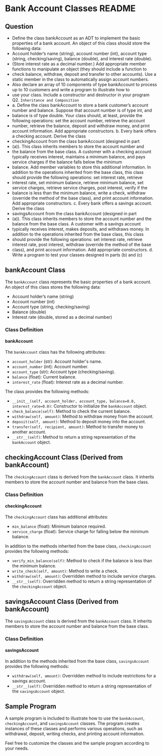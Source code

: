 # Bank Account Classes README

## Question
- Define the class bankAccount as an ADT to implement the basic
properties of a bank account. An object of this class should store the 
following data:
- Account holder’s name (string), account number (int), account type
(string, checking/saving), balance (double), and interest rate (double).
- (Store interest rate as a decimal number.) Add appropriate member
functions to manipulate an object (they should include a function to 
- check balance, withdraw, deposit and transfer to other accounts). Use a 
static member in the class to automatically assign account numbers.
- Also declare an array of 10 components of type bankAccount to 
process up to 10 customers and write a program to illustrate how to 
- use your class. Include a constructor and destructor in your program
Q2.
`Inheritance and Composition`
- a. Define the class bankAccount to store a bank customer’s account
number and balance. Suppose that account number is of type int, and
- balance is of type double. Your class should, at least, provide the
following operations: set the account number, retrieve the account
- number, retrieve the balance, deposit and withdraw money, and print
account information. Add appropriate constructors. b. Every bank offers a checking account. Derive the class
- checkingAccount from the class bankAccount (designed in part
- (a)). This class inherits members to store the account number and
- the balance from the base class. A customer with a checking
account typically receives interest, maintains a minimum balance, and pays service charges if the balance falls below the minimum
- balance. Add member variables to store this additional information. In addition to the operations inherited from the base class, this class
should provide the following operations: set interest rate, retrieve
- interest rate, set minimum balance, retrieve minimum balance, set
service charges, retrieve service charges, post interest, verify if the
- balance is less than the minimum balance, write a check, withdraw
(override the method of the base class), and print account information. Add appropriate constructors. c. Every bank offers a savings account. Derive the class
- savingsAccount from the class bankAccount (designed in part
- (a)). This class inherits members to store the account number and
the balance from the base class. A customer with a savings account
- typically receives interest, makes deposits, and withdraws money. In
addition to the operations inherited from the base class, this class
- should provide the following operations: set interest rate, retrieve
interest rate, post interest, withdraw (override the method of the base
- class), and print account information. Add appropriate constructors. d. Write a program to test your classes designed in parts (b) and
(c)

## bankAccount Class

The `bankAccount` class represents the basic properties of a bank account. An object of this class stores the following data:
- Account holder’s name (string)
- Account number (int)
- Account type (string, checking/saving)
- Balance (double)
- Interest rate (double, stored as a decimal number)

### Class Definition

#### bankAccount

The `bankAccount` class has the following attributes:
- `account_holder` (str): Account holder's name.
- `account_number` (int): Account number.
- `account_type` (str): Account type (checking/saving).
- `balance` (float): Current balance.
- `interest_rate` (float): Interest rate as a decimal number.

The class provides the following methods:
- `__init__(self, account_holder, account_type, balance=0.0, interest_rate=0.0)`: Constructor to initialize the `bankAccount` object.
- `check_balance(self)`: Method to check the current balance.
- `withdraw(self, amount)`: Method to withdraw money from the account.
- `deposit(self, amount)`: Method to deposit money into the account.
- `transfer(self, recipient, amount)`: Method to transfer money to another account.
- `__str__(self)`: Method to return a string representation of the `bankAccount` object.

## checkingAccount Class (Derived from bankAccount)

The `checkingAccount` class is derived from the `bankAccount` class. It inherits members to store the account number and balance from the base class.

### Class Definition

#### checkingAccount

The `checkingAccount` class has additional attributes:
- `min_balance` (float): Minimum balance required.
- `service_charge` (float): Service charge for falling below the minimum balance.

In addition to the methods inherited from the base class, `checkingAccount` provides the following methods:
- `verify_min_balance(self)`: Method to check if the balance is less than the minimum balance.
- `write_check(self, amount)`: Method to write a check.
- `withdraw(self, amount)`: Overridden method to include service charges.
- `__str__(self)`: Overridden method to return a string representation of the `checkingAccount` object.

## savingsAccount Class (Derived from bankAccount)

The `savingsAccount` class is derived from the `bankAccount` class. It inherits members to store the account number and balance from the base class.

### Class Definition

#### savingsAccount

In addition to the methods inherited from the base class, `savingsAccount` provides the following methods:
- `withdraw(self, amount)`: Overridden method to include restrictions for a savings account.
- `__str__(self)`: Overridden method to return a string representation of the `savingsAccount` object.

## Sample Program

A sample program is included to illustrate how to use the `bankAccount`, `checkingAccount`, and `savingsAccount` classes. The program creates instances of these classes and performs various operations, such as withdrawal, deposit, writing checks, and printing account information.

Feel free to customize the classes and the sample program according to your needs.
